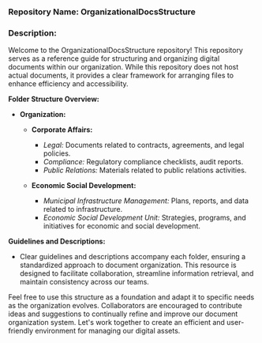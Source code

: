 ### Repository Name: OrganizationalDocsStructure

### Description:

Welcome to the OrganizationalDocsStructure repository! This repository serves as a reference guide for structuring and organizing digital documents within our organization. While this repository does not host actual documents, it provides a clear framework for arranging files to enhance efficiency and accessibility.

**Folder Structure Overview:**

- **Organization:**
  - **Corporate Affairs:**
    - *Legal:* Documents related to contracts, agreements, and legal policies.
    - *Compliance:* Regulatory compliance checklists, audit reports.
    - *Public Relations:* Materials related to public relations activities.

  - **Economic Social Development:**
    - *Municipal Infrastructure Management:* Plans, reports, and data related to infrastructure.
    - *Economic Social Development Unit:* Strategies, programs, and initiatives for economic and social development.

**Guidelines and Descriptions:**
- Clear guidelines and descriptions accompany each folder, ensuring a standardized approach to document organization. This resource is designed to facilitate collaboration, streamline information retrieval, and maintain consistency across our teams.

Feel free to use this structure as a foundation and adapt it to specific needs as the organization evolves. Collaborators are encouraged to contribute ideas and suggestions to continually refine and improve our document organization system. Let's work together to create an efficient and user-friendly environment for managing our digital assets.
